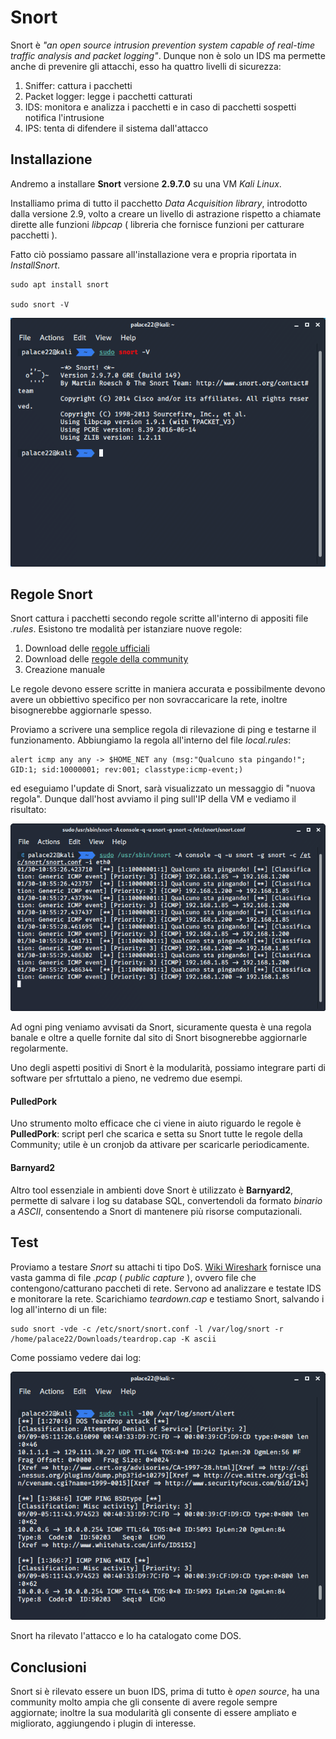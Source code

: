 # Snort
[](https://www.html.it/pag/69358/installazione-4/)

Snort è *"an open source intrusion prevention system capable of real-time traffic analysis and packet logging"*. Dunque non è solo un IDS ma permette anche di prevenire gli attacchi, esso ha quattro livelli di sicurezza: 
1. Sniffer: cattura i pacchetti
2. Packet logger: legge i pacchetti catturati
3. IDS: monitora e analizza i pacchetti e in caso di pacchetti sospetti notifica l'intrusione
4. IPS: tenta di difendere il sistema dall'attacco


## Installazione 
Andremo a installare **Snort** versione **2.9.7.0** su una VM *Kali Linux*.

Installiamo prima di tutto il pacchetto *Data Acquisition library*, introdotto dalla versione 2.9, volto a creare un livello di astrazione rispetto a chiamate dirette alle funzioni *libpcap* ( libreria che fornisce funzioni per catturare pacchetti ).

Fatto ciò possiamo passare all'installazione vera e propria riportata in *InstallSnort*.

```
sudo apt install snort

sudo snort -V
```

![Alt text](snort-v.png )

## Regole Snort
Snort cattura i pacchetti secondo regole scritte all'interno di appositi file *.rules*. Esistono tre modalità per istanziare nuove regole:

1. Download delle [regole ufficiali](https://www.snort.org/advisories/talos-rules-2020-01-22)
2. Download delle [regole della community](https://www.snort.org/downloads/community/community-rules.tar.gz) 
3. Creazione manuale

Le regole devono essere scritte in maniera accurata e possibilmente devono avere un obbiettivo specifico per non sovraccaricare la rete, inoltre bisognerebbe aggiornarle spesso.

Proviamo a scrivere una semplice regola di rilevazione di ping e testarne il funzionamento. Abbiungiamo la regola all'interno del file *local.rules*:

```
alert icmp any any -> $HOME_NET any (msg:"Qualcuno sta pingando!"; GID:1; sid:10000001; rev:001; classtype:icmp-event;)
```

ed eseguiamo l'update di Snort, sarà visualizzato un messaggio di "nuova regola". Dunque dall'host avviamo il ping sull'IP della VM e vediamo il risultato:

![Alt text](Screen/TestNewRule.png )

Ad ogni ping veniamo avvisati da Snort, sicuramente questa è una regola banale e oltre a quelle fornite dal sito di Snort bisognerebbe aggiornarle regolarmente.

Uno degli aspetti positivi di Snort è la modularità, possiamo integrare parti di software per sfrtuttalo a pieno, ne vedremo due esempi.

#### PulledPork
Uno strumento molto efficace che ci viene in aiuto riguardo le regole è **PulledPork**: script perl che scarica e setta su Snort tutte le regole della Community; utile è un cronjob da attivare per scaricarle periodicamente.

#### Barnyard2
Altro tool essenziale in ambienti dove Snort è utilizzato è **Barnyard2**, permette di salvare i log su database SQL, convertendoli da formato *binario* a *ASCII*, consentendo a Snort di mantenere più risorse computazionali.


## Test
Proviamo a testare *Snort* su attachi ti tipo DoS. [Wiki Wireshark](https://wiki.wireshark.org/) fornisce una vasta gamma di file *.pcap* ( *public capture* ), ovvero file che contengono/catturano paccheti di rete. Servono ad analizzare e testate IDS e monitorare la rete. Scarichiamo *teardown.cap* e testiamo Snort, salvando i log all'interno di un file:

```
sudo snort -vde -c /etc/snort/snort.conf -l /var/log/snort -r /home/palace22/Downloads/teardrop.cap -K ascii
```

Come possiamo vedere dai log: 

![Alt text](Screen/DoS.png )

Snort ha rilevato l'attacco e lo ha catalogato come DOS.

## Conclusioni

Snort si è rilevato essere un buon IDS, prima di tutto è *open source*, ha una community molto ampia che gli consente di avere regole sempre aggiornate; inoltre la sua modularità gli consente di essere ampliato e migliorato, aggiungendo i plugin di interesse.
 